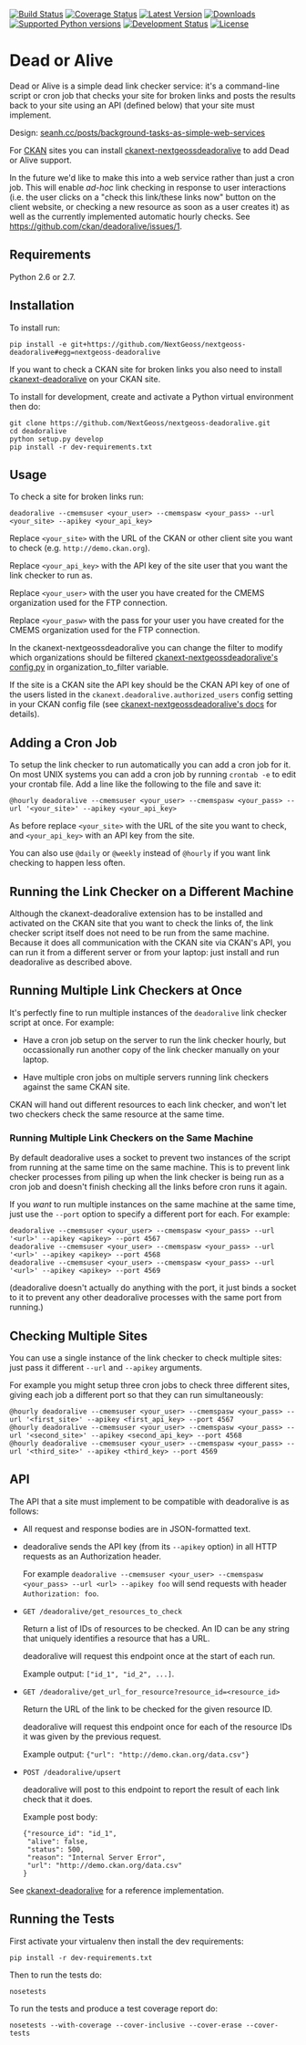 [![Build Status](https://travis-ci.org/ckan/deadoralive.svg)](https://travis-ci.org/ckan/deadoralive)
[![Coverage Status](https://img.shields.io/coveralls/ckan/deadoralive.svg)](https://coveralls.io/r/ckan/deadoralive)
[![Latest Version](https://img.shields.io/pypi/v/deadoralive.svg)](https://pypi.python.org/pypi/deadoralive/)
[![Downloads](https://img.shields.io/pypi/dm/deadoralive.svg)](https://pypi.python.org/pypi/deadoralive/)
[![Supported Python versions](https://img.shields.io/pypi/pyversions/deadoralive.svg)](https://pypi.python.org/pypi/deadoralive/)
[![Development Status](https://img.shields.io/pypi/status/deadoralive.svg)](https://pypi.python.org/pypi/deadoralive/)
[![License](https://img.shields.io/pypi/l/deadoralive.svg)](https://pypi.python.org/pypi/deadoralive/)


Dead or Alive
=============

Dead or Alive is a simple dead link checker service: it's a command-line script
or cron job that checks your site for broken links and posts the results back
to your site using an API (defined below) that your site must implement.

Design: [seanh.cc/posts/background-tasks-as-simple-web-services](http://seanh.cc/posts/background-tasks-as-simple-web-services/)

For [CKAN](http://ckan.org/) sites you can install
[ckanext-nextgeossdeadoralive](https://github.com/NextGeoss/ckanext-nextgeossdeadoralive) to add Dead
or Alive support.

In the future we'd like to make this into a web service rather than just a
cron job.  This will enable _ad-hoc_ link checking in response to user
interactions (i.e. the user clicks on a "check this link/these links now"
button on the client website, or checking a new resource as soon as a user
creates it) as well as the currently implemented automatic hourly checks.
See <https://github.com/ckan/deadoralive/issues/1>.


Requirements
------------

Python 2.6 or 2.7.


Installation
------------

To install run:

    pip install -e git+https://github.com/NextGeoss/nextgeoss-deadoralive#egg=nextgeoss-deadoralive

If you want to check a CKAN site for broken links you also need to install
[ckanext-deadoralive](https://github.com/NextGeoss/ckanext-nextgeossdeadoralive) on your
CKAN site.

To install for development, create and activate a Python virtual environment
then do:

    git clone https://github.com/NextGeoss/nextgeoss-deadoralive.git
    cd deadoralive
    python setup.py develop
    pip install -r dev-requirements.txt


Usage
-----

To check a site for broken links run:

    deadoralive --cmemsuser <your_user> --cmemspasw <your_pass> --url <your_site> --apikey <your_api_key>

Replace `<your_site>` with the URL of the CKAN or other client
site you want to check (e.g. `http://demo.ckan.org`).

Replace `<your_api_key>` with the API key of the site user that you want the
link checker to run as.

Replace `<your_user>` with the user you have created for the CMEMS organization
used for the FTP connection.

Replace `<your_pasw>` with the pass for your user you have created for the CMEMS 
organization used for the FTP connection.

In the ckanext-nextgeossdeadoralive you can change the filter to modify which organizations
should be filtered [ckanext-nextgeossdeadoralive's config.py](https://github.com/NextGeoss/ckanext-nextgeossdeadoralive/blob/master/ckanext/deadoralive/config.py) 
in organization_to_filter variable.

If the site is a CKAN site the API key should be the CKAN API key of one of the
users listed in the `ckanext.deadoralive.authorized_users` config setting in
your CKAN config file (see
[ckanext-nextgeossdeadoralive's docs](https://github.com/NextGeoss/ckanext-nextgeossdeadoralive) for
details).


Adding a Cron Job
-----------------

To setup the link checker to run automatically you can add a cron job for it.
On most UNIX systems you can add a cron job by running `crontab -e` to edit
your crontab file. Add a line like the following to the file and save it:

    @hourly deadoralive --cmemsuser <your_user> --cmemspasw <your_pass> --url '<your_site>' --apikey <your_api_key>

As before replace `<your_site>` with the URL of the site you want to check,
and `<your_api_key>` with an API key from the site.

You can also use `@daily` or `@weekly` instead of `@hourly` if you want link
checking to happen less often.


Running the Link Checker on a Different Machine
-----------------------------------------------

Although the ckanext-deadoralive extension has to be installed and activated on
the CKAN site that you want to check the links of, the link checker script
itself does not need to be run from the same machine. Because it does all
communication with the CKAN site via CKAN's API, you can run it from a
different server or from your laptop: just install and run deadoralive
as described above.


Running Multiple Link Checkers at Once
--------------------------------------

It's perfectly fine to run multiple instances of the `deadoralive` link
checker script at once. For example:

* Have a cron job setup on the server to run the link checker hourly, but
  occassionally run another copy of the link checker manually on your laptop.

* Have multiple cron jobs on multiple servers running link checkers against
  the same CKAN site.

CKAN will hand out different resources to each link checker, and won't let two
checkers check the same resource at the same time.


### Running Multiple Link Checkers on the Same Machine

By default deadoralive uses a socket to prevent two instances of the
script from running at the same time on the same machine. This is to prevent
link checker processes from piling up when the link checker is being run as a
cron job and doesn't finish checking all the links before cron runs it again.

If you _want_ to run multiple instances on the same machine at the same time,
just use the `--port` option to specify a different port for each.
For example:

    deadoralive --cmemsuser <your_user> --cmemspasw <your_pass> --url '<url>' --apikey <apikey> --port 4567
    deadoralive --cmemsuser <your_user> --cmemspasw <your_pass> --url '<url>' --apikey <apikey> --port 4568
    deadoralive --cmemsuser <your_user> --cmemspasw <your_pass> --url '<url>' --apikey <apikey> --port 4569

(deadoralive doesn't actually do anything with the port, it just binds a
socket to it to prevent any other deadoralive processes with the same port
from running.)


Checking Multiple Sites
-----------------------

You can use a single instance of the link checker to check multiple sites:
just pass it different `--url` and `--apikey` arguments.

For example you might setup three cron jobs to check three different sites,
giving each job a different port so that they can run simultaneously:

    @hourly deadoralive --cmemsuser <your_user> --cmemspasw <your_pass> --url '<first_site>' --apikey <first_api_key> --port 4567
    @hourly deadoralive --cmemsuser <your_user> --cmemspasw <your_pass> --url '<second_site>' --apikey <second_api_key> --port 4568
    @hourly deadoralive --cmemsuser <your_user> --cmemspasw <your_pass> --url '<third_site>' --apikey <third_key> --port 4569


API
---

The API that a site must implement to be compatible with deadoralive is as
follows:

* All request and response bodies are in JSON-formatted text.

* deadoralive sends the API key (from its `--apikey` option) in all HTTP
  requests as an Authorization header.

  For example `deadoralive --cmemsuser <your_user> --cmemspasw <your_pass> --url <url> --apikey foo` will send requests with
  header `Authorization: foo`.

* `GET /deadoralive/get_resources_to_check`

  Return a list of IDs of resources to be checked. An ID can be any string that
  uniquely identifies a resource that has a URL.

  deadoralive will request this endpoint once at the start of each run.

  Example output: `["id_1", "id_2", ...]`.

* `GET /deadoralive/get_url_for_resource?resource_id=<resource_id>`

  Return the URL of the link to be checked for the given resource ID.

  deadoralive will request this endpoint once for each of the resource IDs
  it was given by the previous request.

  Example output: `{"url": "http://demo.ckan.org/data.csv"}`

* `POST /deadoralive/upsert`

  deadoralive will post to this endpoint to report the result of each link
  check that it does.

  Example post body:

      {"resource_id": "id_1",
       "alive": false,
       "status": 500,
       "reason": "Internal Server Error",
       "url": "http://demo.ckan.org/data.csv"
      }

See [ckanext-deadoralive](https://github.com/NextGeoss/ckanext-nextgeossdeadoralive) for a
reference implementation.


Running the Tests
-----------------

First activate your virtualenv then install the dev requirements:

    pip install -r dev-requirements.txt

Then to run the tests do:

    nosetests

To run the tests and produce a test coverage report do:

    nosetests --with-coverage --cover-inclusive --cover-erase --cover-tests
